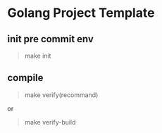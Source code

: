 # Golang Project Template

## init pre commit env
> make init

## compile

> make verify(recommand)

or

> make verify-build
